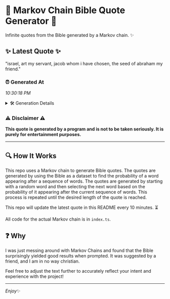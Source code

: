 # 📖 Markov Chain Bible Quote Generator 📖

Infinite quotes from the Bible generated by a Markov chain. ✨

## ✨ Latest Quote ✨
"israel, art my servant, jacob whom i have chosen, the seed of abraham my friend."

### ⏰ Generated At
*10:30:18 PM*

<details>
    <summary>🛠️ Generation Details</summary>
    <p>
        <strong>🌱 Seed:</strong> israel,<br>
        <strong>🔄 Iterations:</strong> 14<br>
        <strong>📜 Context History:</strong><br>[ israel, ]: art<br>[ israel,, art ]: my<br>[ israel,, art, my ]: servant,<br>[ israel,, art, my, servant, ]: jacob<br>[ israel,, art, my, servant,, jacob ]: whom<br>[ israel,, art, my, servant,, jacob, whom ]: i<br>[ art, my, servant,, jacob, whom, i ]: have<br>[ my, servant,, jacob, whom, i, have ]: chosen,<br>[ servant,, jacob, whom, i, have, chosen, ]: the<br>[ jacob, whom, i, have, chosen,, the ]: seed<br>[ whom, i, have, chosen,, the, seed ]: of<br>[ i, have, chosen,, the, seed, of ]: abraham<br>[ have, chosen,, the, seed, of, abraham ]: my<br>[ chosen,, the, seed, of, abraham, my ]: friend.<br>
    </p>
</details>

### ⚠️ Disclaimer ⚠️
**This quote is generated by a program and is not to be taken seriously. It is purely for entertainment purposes.**

---

## 🔍 How It Works

This repo uses a Markov chain to generate Bible quotes. The quotes are generated by using the Bible as a dataset to find the probability of a word appearing after a sequence of words. The quotes are generated by starting with a random word and then selecting the next word based on the probability of it appearing after the current sequence of words. This process is repeated until the desired length of the quote is reached.

This repo will update the latest quote in this README every 10 minutes. ⏳

All code for the actual Markov chain is in `index.ts`.

## ❓ Why

I was just messing around with Markov Chains and found that the Bible surprisingly yielded good results when prompted. 
It was suggested by a friend, and I am in no way christian.

Feel free to adjust the text further to accurately reflect your intent and experience with the project!

---

*Enjoy*✨
